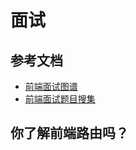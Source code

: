 # 面试

## 参考文档
- [前端面试图谱](https://yuchengkai.cn/docs/zh/)
- [前端面试题目搜集](https://www.kancloud.cn/digest/front-interview)

## 你了解前端路由吗？
